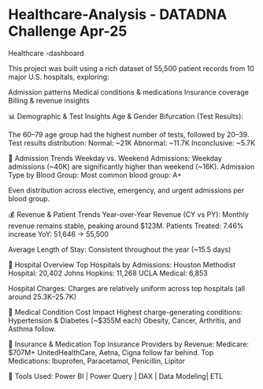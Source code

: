 # Healthcare-Analysis - DATADNA Challenge Apr-25
Healthcare -dashboard

This project was built using a rich dataset of 55,500 patient records from 10 major U.S. hospitals, exploring:

Admission patterns
Medical conditions & medications
Insurance coverage
Billing & revenue insights

📊 Demographic & Test Insights
Age & Gender Bifurcation (Test Results):

The 60–79 age group had the highest number of tests, followed by 20–39.
Test results distribution:
Normal: ~21K
Abnormal: ~11.7K
Inconclusive: ~5.7K

🏥 Admission Trends
Weekday vs. Weekend Admissions:
Weekday admissions (~40K) are significantly higher than weekend (~16K).
Admission Type by Blood Group:
Most common blood group: A+

Even distribution across elective, emergency, and urgent admissions per blood group.

💰 Revenue & Patient Trends
Year-over-Year Revenue (CY vs PY):
Monthly revenue remains stable, peaking around $123M.
Patients Treated:
7.46% increase YoY: 51,646 → 55,500

Average Length of Stay:
Consistent throughout the year (~15.5 days)

🏨 Hospital Overview
Top Hospitals by Admissions:
Houston Methodist Hospital: 20,402
Johns Hopkins: 11,268
UCLA Medical: 6,853

Hospital Charges:
Charges are relatively uniform across top hospitals (all around 25.3K–25.7K)

🧾 Medical Condition Cost Impact
Highest charge-generating conditions:
Hypertension & Diabetes (~$355M each)
Obesity, Cancer, Arthritis, and Asthma follow.

🧪 Insurance & Medication
Top Insurance Providers by Revenue:
Medicare: $707M+
UnitedHealthCare, Aetna, Cigna follow far behind.
Top Medications:
Ibuprofen, Paracetamol, Penicillin, Lipitor


🎯 Tools Used: Power BI | Power Query | DAX | Data Modeling| ETL
